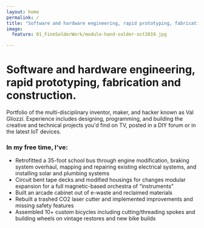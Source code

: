 ```yaml
---
layout: home
permalink: /
title: "Software and hardware engineering, rapid prototyping, fabrication and construction."
image:
  feature: 01_FineSolderWork/module-hand-solder-oct2019.jpg

---
```


<div class="details">
	<h1>Software and hardware engineering, rapid prototyping, fabrication and construction.</h1>
	<p class="intro">
		Portfolio of the multi-disciplinary inventor, maker, and hacker known as Val Gliozzi. Experience includes designing, programming, and building the creative and technical projects you'd find on TV, posted in a DIY forum or in the latest IoT devices. 
	</p>
	<h3>In my free time, I've:</h3>
	<p class="intro">
		<ul>
			<li>Retrofitted a 35-foot school bus through engine modification, braking system overhaul, mapping and repairing existing electrical systems, and installing solar and plumbing systems</li>
			<li>Circuit bent tape decks and modified housings for changes modular expansion for a full magnetic-based orchestra of “instruments”</li>
			<li>Built an arcade cabinet out of e-waste and reclaimed materials</li>
			<li>Rebuilt a trashed CO2 laser cutter and implemented improvements and missing safety features</li>
			<li>Assembled 10+ custom bicycles including cutting/threading spokes and building wheels on vintage restores and new bike builds</li>
		</ul>
	</p>
</div>

